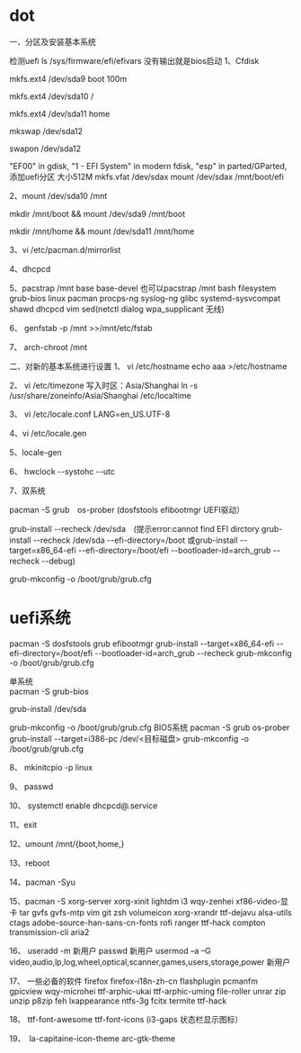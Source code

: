 # dot
一、分区及安装基本系统

检测uefi 
 ls /sys/firmware/efi/efivars
没有输出就是bios启动
1、Cfdisk  

  mkfs.ext4 /dev/sda9    boot    100m

  mkfs.ext4 /dev/sda10   /

  mkfs.ext4 /dev/sda11   home   

  mkswap /dev/sda12    

  swapon /dev/sda12    

 "EF00" in gdisk, "1 - EFI System" in modern fdisk, "esp" in parted/GParted,
  添加uefi分区
  大小512M 
  mkfs.vfat /dev/sdax
  mount /dev/sdax /mnt/boot/efi

2、mount /dev/sda10 /mnt    

  mkdir /mnt/boot && mount /dev/sda9 /mnt/boot

  mkdir /mnt/home && mount /dev/sda11 /mnt/home   

3、vi /etc/pacman.d/mirrorlist

4、dhcpcd   

5、pacstrap /mnt base base-devel
也可以pacstrap /mnt bash filesystem grub-bios linux pacman procps-ng syslog-ng glibc systemd-sysvcompat shawd dhcpcd vim sed(netctl dialog wpa_supplicant  无线)

6、  genfstab -p /mnt >>/mnt/etc/fstab

7、  arch-chroot /mnt

二、对新的基本系统进行设置
1、  vi /etc/hostname
     echo aaa >/etc/hostname  

2、  vi /etc/timezone
     写入时区：Asia/Shanghai    ln -s /usr/share/zoneinfo/Asia/Shanghai /etc/localtime

3、  vi /etc/locale.conf
        LANG=en_US.UTF-8

4、vi /etc/locale.gen

5、locale-gen

6、 hwclock --systohc --utc

7、双系统
  
  pacman -S grub　os-prober (dosfstools efibootmgr UEFI驱动）　
  
  grub-install --recheck  /dev/sda　(提示error:cannot find EFI dirctory grub-install --recheck /dev/sda --efi-directory=/boot 或grub-install --target=x86_64-efi --efi-directory=/boot/efi --bootloader-id=arch_grub --recheck --debug)　
 
  grub-mkconfig -o /boot/grub/grub.cfg

 # uefi系统 
 pacman -S dosfstools grub efibootmgr
 grub-install --target=x86_64-efi --efi-directory=/boot/efi --bootloader-id=arch_grub --recheck 
 grub-mkconfig -o /boot/grub/grub.cfg
    
 单系统      
   pacman -S grub-bios
   
   grub-install /dev/sda
   
   grub-mkconfig -o /boot/grub/grub.cfg
  BIOS系统
   pacman -S grub os-prober
  grub-install --target=i386-pc /dev/<目标磁盘>
  grub-mkconfig -o /boot/grub/grub.cfg

8、 mkinitcpio -p linux

9、  passwd

10、 systemctl enable dhcpcd@.service

11、exit

12、umount /mnt/{boot,home,}   

13、reboot        

14、pacman -Syu

15、pacman -S  xorg-server xorg-xinit lightdm i3  wqy-zenhei xf86-video-显卡 tar  gvfs gvfs-mtp  vim git zsh volumeicon xorg-xrandr ttf-dejavu alsa-utils ctags adobe-source-han-sans-cn-fonts rofi ranger ttf-hack compton transmission-cli aria2

16、  useradd -m 新用户
      passwd 新用户
      usermod –a –G video,audio,lp,log,wheel,optical,scanner,games,users,storage,power 新用户

17、 一些必备的软件 firefox firefox-i18n-zh-cn flashplugin pcmanfm  gpicview wqy-microhei ttf-arphic-ukai ttf-arphic-uming file-roller unrar zip unzip p8zip  feh lxappearance  ntfs-3g fcitx termite ttf-hack  

18、  ttf-font-awesome ttf-font-icons (i3-gaps 状态栏显示图标）

19、　la-capitaine-icon-theme arc-gtk-theme
